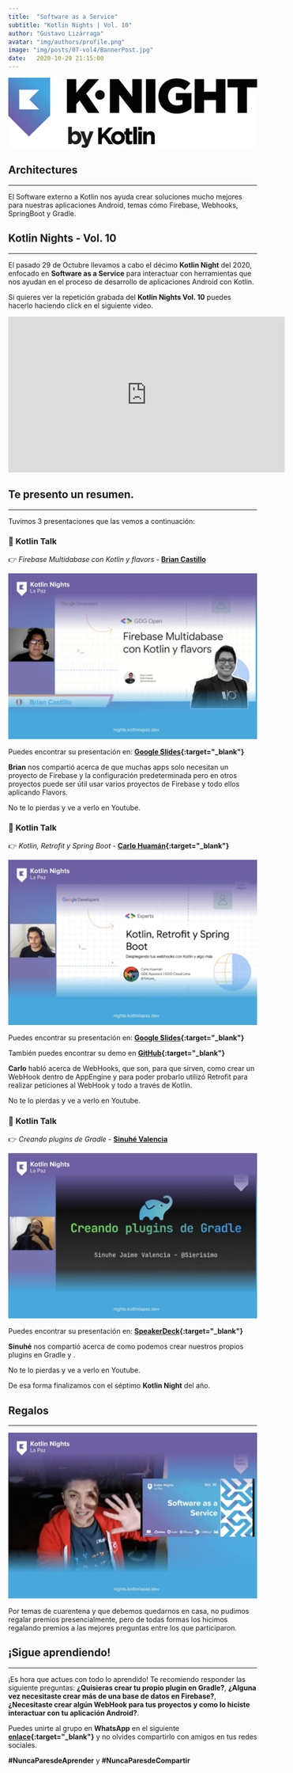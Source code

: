 ```yaml
---
title:  "Software as a Service"
subtitle: "Kotlin Nights | Vol. 10"
author: "Gustavo Lizárraga"
avatar: "img/authors/profile.png"
image: "img/posts/07-vol4/BannerPost.jpg"
date:   2020-10-29 21:15:00
---
```


<img src="img/knights/knightlogo.png" alt="K-Night" class="responsive-logo">

## **Architectures**
---

El Software externo a Kotlin nos ayuda crear soluciones mucho mejores para nuestras aplicaciones Android, temas cómo Firebase, Webhooks, SpringBoot y Gradle. 

## **Kotlin Nights - Vol. 10**
---

El pasado 29 de Octubre llevamos a cabo el décimo **Kotlin Night** del 2020, enfocado en **Software as a Service** para interactuar con herramientas que nos ayudan en el proceso de desarrollo de aplicaciones Android con Kotlin.

Si quieres ver la repetición grabada del **Kotlin Nights Vol. 10** puedes hacerlo haciendo click en el siguiente video.

<div class="video-container">
<iframe width="560" height="315" src="https://www.youtube.com/embed/vsu7BXnG3nk" frameborder="0" allow="accelerometer; autoplay; encrypted-media; gyroscope; picture-in-picture" allowfullscreen></iframe></div>

## **Te presento un resumen.**
---
Tuvimos 3 presentaciones que las vemos a continuación:

### 📢 **Kotlin Talk**

👉 *Firebase Multidabase con Kotlin y flavors* - **[Brian Castillo](https://twitter.com/briansalvattore)**

<img src="img/posts/13-vol10/FotoBrian.jpg" alt="Brian Castillo" class="responsive">

Puedes encontrar su presentación en: **[Google Slides](https://docs.google.com/presentation/d/1qHNBUvvlFkgHeUcIEDxZOCCgL2C8QaROTPQT2pRL_3w/edit#slide=id.g5b9a4bdf9e_0_358){:target="_blank"}**

**Brian** nos compartió acerca de que muchas apps solo necesitan un proyecto de Firebase y la configuración predeterminada pero en otros proyectos puede ser útil usar varios proyectos de Firebase y todo ellos aplicando Flavors.

No te lo pierdas y ve a verlo en Youtube.

### 📢 **Kotlin Talk**

👉 *Kotlin, Retrofit y Spring Boot* - **[Carlo Huamán](https://twitter.com/tohure_){:target="_blank"}**

<img src="img/posts/13-vol10/FotoCarlo.jpg" alt="Carlo Renzo" class="responsive">

Puedes encontrar su presentación en: **[Google Slides](https://docs.google.com/presentation/d/e/2PACX-1vR3AcSw83iIwsS9nTHpoCtGPaOQj6RZ1Tq3AhGf9eJcMlhi7Q7pxb0I7VPyxuCtnWApeS4zuOH7XGSH/pub?start=false&loop=false&delayms=3000&slide=id.g8b71a22d50_0_169){:target="_blank"}**

También puedes encontrar su demo en **[GitHub](https://github.com/emedinaa/kotlin-mvvm){:target="_blank"}**

**Carlo** habló acerca de WebHooks, que son, para que sirven, como crear un WebHook dentro de AppEngine y para poder probarlo utilizó Retrofit para realizar peticiones al WebHook y todo a través de Kotlin.

No te lo pierdas y ve a verlo en Youtube.

### 📢 **Kotlin Talk**

👉 *Creando plugins de Gradle* - **[Sinuhé Valencia](https://twitter.com/Sierisimo)**

<img src="img/posts/13-vol10/FotoSier.jpg" alt="Sier Valencia" class="responsive">

Puedes encontrar su presentación en: **[SpeakerDeck](https://speakerdeck.com/erikjhordan_rey/android-apps-in-modular-structure-paradigms){:target="_blank"}**

**Sinuhé** nos compartió acerca de como podemos crear nuestros propios plugins en Gradle y .

No te lo pierdas y ve a verlo en Youtube.

De esa forma finalizamos con el séptimo **Kotlin Night** del año.

## **Regalos**
---

<img src="img/posts/13-vol10/FotoPremios.jpg" alt="Premios" class="responsive">

Por temas de cuarentena y que debemos quedarnos en casa, no pudimos regalar premios presencialmente, pero de todas formas los hicimos regalando premios a las mejores preguntas entre los que participaron. 

## **¡Sigue aprendiendo!**
---

¡Es hora que actues con todo lo aprendido!
Te recomiendo responder las siguiente preguntas:
**¿Quisieras crear tu propio plugin en Gradle?**, **¿Alguna vez necesitaste crear más de una base de datos en Firebase?**, **¿Necesitaste crear algún WebHook para tus proyectos y como lo hiciste interactuar con tu aplicación Android?**.

Puedes unirte al grupo en **WhatsApp** en el siguiente **[enlace](https://chat.whatsapp.com/IB0gxV6ke1H2ilzitfwkas){:target="_blank"}** y no olvides compartirlo con amigos en tus redes sociales.

**#NuncaParesdeAprender** y **#NuncaParesdeCompartir**
